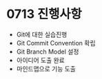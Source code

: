 # 0713 진행사항
- Git에 대한 실습진행
- Git Commit Convention 확립
- Git Branch Model 설정
- 아이디어 도출 완료
- 마인드맵으로 기능 도출